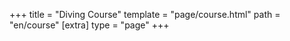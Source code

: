 +++
title = "Diving Course"
template = "page/course.html"
path = "en/course"
[extra]
type = "page"
+++

